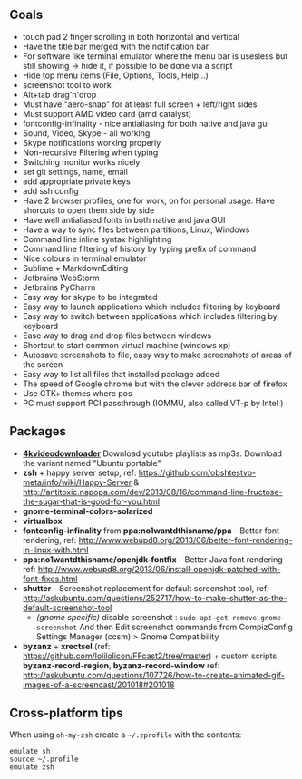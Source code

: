 ## Goals
 - touch pad 2 finger scrolling in both horizontal and vertical
 - Have the title bar merged with the notification bar
 - For software like terminal emulator where the menu bar is usesless but still showing -> hide it, if possible to be done via a script 
 - Hide top menu items (File, Options, Tools, Help...)
 - screenshot tool to work
 - Alt+tab drag'n'drop
 - Must have "aero-snap" for at least full screen + left/right sides
 - Must support AMD video card (amd catalyst)
 - fontconfig-infinality - nice antialiasing for both native and java gui
 - Sound, Video, Skype - all working,
 - Skype notifications working properly
 - Non-recursive Filtering when typing
 - Switching monitor works nicely
 - set git settings, name, email
 - add appropriate private keys
 - add ssh config
 - Have 2 browser profiles, one for work, on for personal usage. Have shorcuts to open them side by side
 - Have well antialiased fonts in both native and java GUI
 - Have a way to sync files between partitions, Linux, Windows
 - Command line inline syntax highlighting
 - Command line filtering of history by typing prefix of command
 - Nice colours in terminal emulator
 - Sublime + MarkdownEditing
 - Jetbrains WebStorm
 - Jetbrains PyCharrn
 - Easy way for skype to be integrated
 - Easy way to launch applications which includes filtering by keyboard
 - Easy way to switch between applications which includes filtering by keyboard
 - Ease way to drag and drop files between windows
 - Shortcut to start common virtual machine (windows xp)
 - Autosave screenshots to file, easy way to make screenshots of areas of the screen
 - Easy way to list all files that installed package added
 - The speed of Google chrome but with the clever address bar of firefox
 - Use GTK+ themes where pos
 - PC must support PCI passthrough (IOMMU, also called VT-p by Intel )


## Packages
 - [__4kvideodownloader__](http://www.4kdownload.com/download#videodownloader) Download youtube playlists as mp3s. Download the variant named "Ubuntu portable"
 - __zsh__ + happy server setup, ref: https://github.com/obshtestvo-meta/info/wiki/Happy-Server  & http://antitoxic.napopa.com/dev/2013/08/16/command-line-fructose-the-sugar-that-is-good-for-you.html 
 - __gnome-terminal-colors-solarized__
 - __virtualbox__
 - __fontconfig-infinality__ from __ppa:no1wantdthisname/ppa__ - Better font rendering, ref: http://www.webupd8.org/2013/06/better-font-rendering-in-linux-with.html
 - __ppa:no1wantdthisname/openjdk-fontfix__ - Better Java font rendering ref: http://www.webupd8.org/2013/06/install-openjdk-patched-with-font-fixes.html
 - __shutter__ - Screenshot replacement for default screenshot tool, ref: http://askubuntu.com/questions/252717/how-to-make-shutter-as-the-default-screenshot-tool
   - _(gnome specific)_ disable screenshot : `sudo apt-get remove gnome-screenshot`
   And then Edit screenshot commands from CompizConfig Settings Manager (ccsm) > Gnome Compatibility
 - __byzanz__ + __xrectsel__ (ref: https://github.com/lolilolicon/FFcast2/tree/master) + custom scripts __byzanz-record-region__,  __byzanz-record-window__ ref: http://askubuntu.com/questions/107726/how-to-create-animated-gif-images-of-a-screencast/201018#201018

## Cross-platform tips
When using `oh-my-zsh` create a `~/.zprofile` with the contents: 

```
emulate sh
source ~/.profile
emulate zsh

```
